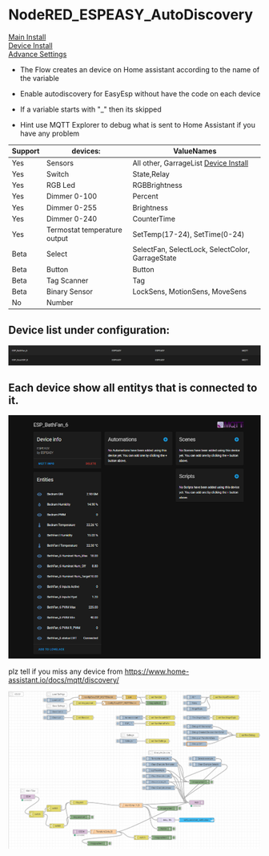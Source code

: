 # NodeRED_ESPEASY_AutoDiscovery  
[Main Install](MainInstall.md)  
[Device Install](Devices.md)  
[Advance Settings](Advance.md)  

* The Flow creates an device on Home assistant according to the name of the variable
* Enable autodiscovery for EasyEsp without have the code on each device 
* If a variable starts with "_" then its skipped

* Hint use MQTT Explorer to debug what is sent to Home Assistant if you have any problem

 **Support** | **devices:** | **ValueNames** 
--------|---------|---------
Yes | Sensors | All other, GarrageList [Device Install](Devices.md)  
Yes | Switch | State,Relay
Yes | RGB Led | RGBBrightness 
Yes | Dimmer 0-100 | Percent 
Yes | Dimmer 0-255 | Brightness 
Yes | Dimmer 0-240 | CounterTime
Yes  | Termostat temperature output | SetTemp(17-24), SetTime(0-24)
Beta | Select | SelectFan, SelectLock, SelectColor, GarrageState
Beta | Button | Button
Beta | Tag Scanner | Tag
Beta | Binary Sensor | LockSens, MotionSens, MoveSens  
No | Number

## Device list under configuration:
![HA Device List](PNG/HA_Devices.PNG)
## Each device show all entitys that is connected to it.
![HA one Device](PNG/HA_1Device.PNG)



plz tell if you miss any device from 
https://www.home-assistant.io/docs/mqtt/discovery/

![Flow_Node-Red](PNG/Flow_Node-Red.PNG)

